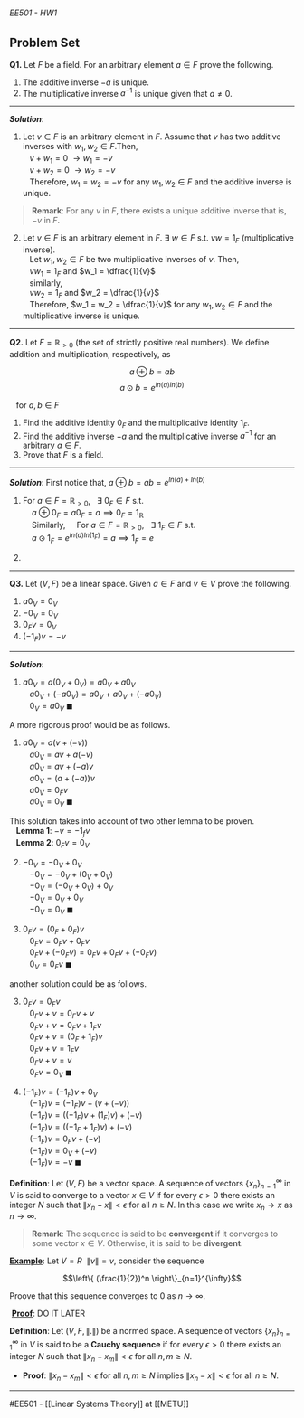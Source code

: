 ###### EE501 - HW1 ######
## Problem Set ##

**Q1.** Let $F$ be a field. For an arbitrary element $a \in F$ prove the following.
1. The additive inverse $−a$ is unique.
2. The multiplicative inverse $a^{−1}$ is unique given that $a \neq 0$.  

------------------------------------------------------------------------------------------
**_Solution_**:  
1.  Let $v \in F$ is an arbitrary element in $F$. Assume that $v$ has two additive inverses with $w_1,w_2 \in F$.Then,  
   $v+w_1 = 0 \ \rightarrow w_1 = -v$  
   $v+w_2 = 0 \ \rightarrow w_2 = -v$  
   Therefore, $w_1 = w_2 = -v$ for any $w_1,w_2 \in F$ and the additive inverse is unique.

> **Remark**: For any $v$ in $F$, there exists a unique additive inverse that is, $-v$ in $F$.

2. Let $v \in F$ is an arbitrary element in $F$. $\exists \ w \in F$ s.t. $vw = 1_F$ (multiplicative inverse).  
   Let $w_1,w_2 \in F$ be two multiplicative inverses of $v$. Then,  
   $vw_1 = 1_F$ and $w_1 = \dfrac{1}{v}$  
   similarly,  
   $vw_2 = 1_F$ and $w_2 = \dfrac{1}{v}$  
   Therefore, $w_1 = w_2 = \dfrac{1}{v}$ for any $w_1,w_2 \in F$ and the multiplicative inverse is unique.

------------------------------------------------------------------------------------------
**Q2.** Let $F = \mathbb{R}_{>0}$ (the set of strictly positive real numbers). We define addition and multiplication, respectively, as  

$$ a \oplus b = ab $$
$$ a \odot b = e^{ln(a)ln(b)}$$  

   for $a,b \in F$

1. Find the additive identity $0_F$ and the multiplicative identity $1_F$.
2. Find the additive inverse $-a$ and the multiplicative inverse $a^{-1}$ for an arbitrary $a \in F$.
3. Prove that $F$ is a field.

------------------------------------------------------------------------------------------
**_Solution_**: First notice that, $a \oplus b = ab = e^{ln(a)+ln(b)}$  
1. For $a \in F = \mathbb{R}_{>0}, \ \ \ \exists \ 0_F \in F \ \text{s.t.}$  
    $a \oplus 0_F = a0_F = a \implies 0_F = 1_{\mathbb{R}}$  
    Similarly,
    For $a \in F = \mathbb{R}_{>0}, \ \ \ \exists \ 1_F \in F \ \text{s.t.}$  
    $a \odot 1_F = e^{ln(a)ln(1_F)} = a \implies 1_F = e$  

2. 



------------------------------------------------------------------------------------------
**Q3.** Let $(V, F)$ be a linear space. Given $a \in F$ and $v \in V$ prove the following.

1.  $a0_V = 0_V$
2.  $-0_V = 0_V$
3.  $0_Fv = 0_V$
4.  $(-1_F)v = -v$



------------------------------------------------------------------------------------------
**_Solution_**:
1. $a0_V = a(0_V + 0_V) = a0_V + a0_V$  
   $a0_V + (-a0_V) = a0_V + a0_V + (-a0_V)$  
   $0_V = a0_V \ \blacksquare$  

A more rigorous proof would be as follows.

1. $a0_V = a(v+(-v))$  
   $a0_V = av + a(-v)$  
   $a0_V = av + (-a)v$  
   $a0_V = (a + (-a))v$  
   $a0_V = 0_Fv$  
   $a0_V = 0_V \ \blacksquare$  

This solution takes into account of two other lemma to be proven.  
       **Lemma 1**: $-v = -1_fv$  
       **Lemma 2**: $0_Fv = 0_V$

2. $-0_V = -0_V + 0_V$  
   $-0_V = -0_V + (0_V + 0_V)$  
   $-0_V = (-0_V + 0_V) + 0_V$  
   $-0_V = 0_V + 0_V$  
   $-0_V = 0_V \ \blacksquare$  

3. $0_Fv = (0_F + 0_F)v$  
   $0_Fv = 0_Fv + 0_Fv$  
   $0_Fv + (-0_Fv) = 0_Fv + 0_Fv + (-0_Fv)$  
   $0_V = 0_Fv \ \blacksquare$  

another solution could be as follows.

3. $0_Fv = 0_Fv$  
   $0_Fv + v = 0_Fv + v$  
   $0_Fv + v = 0_Fv + 1_Fv$  
   $0_Fv + v = (0_F + 1_F)v$  
   $0_Fv + v = 1_Fv$  
   $0_Fv + v = v$  
   $0_Fv = 0_V  \ \blacksquare$   

4. $(-1_F)v = (-1_F)v + 0_V$  
   $(-1_F)v = (-1_F)v + (v + (-v))$  
   $(-1_F)v = ((-1_F)v + (1_F)v) + (-v)$  
   $(-1_F)v = ((-1_F + 1_F)v) + (-v)$  
   $(-1_F)v = 0_Fv + (-v)$  
   $(-1_F)v = 0_V + (-v)$  
   $(-1_F)v = -v \ \blacksquare$  





**Definition**: Let $(V,F)$ be a vector space. A sequence of vectors $\{x_n\}_{n=1}^{\infty}$ in $V$ is said to converge to a vector $x \in V$ if for every $\epsilon > 0$ there exists an integer $N$ such that $\|x_n - x\| < \epsilon$ for all $n \geq N$. In this case we write $x_n \rightarrow x$ as $n \rightarrow \infty$.

> **Remark**: The sequence is said to be **convergent** if it converges to some vector $x \in V$. Otherwise, it is said to be **divergent**.

<ins>**Example**</ins>: Let $V=R \ \ \|v\|=v$, consider the sequence

$$\left\{ (\frac{1}{2})^n \right\}_{n=1}^{\infty}$$

Proove that this sequence converges to $0$ as $n \rightarrow \infty$.

$~$<ins>**Proof**</ins>:  DO IT LATER

**Definition**: Let $(V,F, \|.\|)$ be a normed space. A sequence of vectors $\{x_n\}_{n=1}^{\infty}$ in $V$ is said to be a **Cauchy sequence** if for every $\epsilon > 0$ there exists an integer $N$ such that $\|x_n - x_m\| < \epsilon$ for all $n,m \geq N$.

- **Proof**: $\|x_n - x_m\| < \epsilon$ for all $n,m \geq N$ implies $\|x_n - x\| < \epsilon$ for all $n \geq N$.
------------------------------------------------------------------------------------------
#EE501 - [[Linear Systems Theory]] at [[METU]]